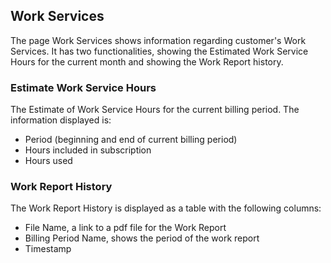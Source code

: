 ## Work Services


The page Work Services shows information regarding customer's Work Services.
It has two functionalities, showing the Estimated Work Service Hours for the current month and showing the Work Report history.



### Estimate Work Service Hours

The Estimate of Work Service Hours for the current billing period.
The information displayed is:
  - Period (beginning and end of current billing period)
  - Hours included in subscription
  - Hours used


### Work Report History

The Work Report History is displayed as a table with the following columns:
  - File Name, a link to a pdf file for the Work Report
  - Billing Period Name, shows the period of the work report
  - Timestamp
